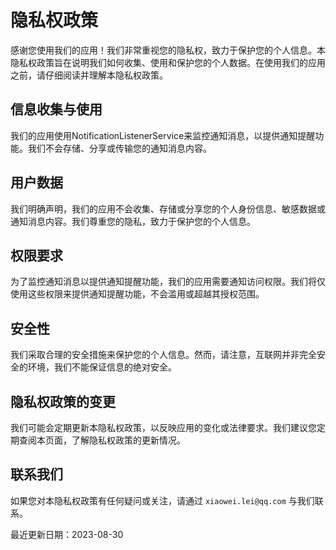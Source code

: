 # 隐私权政策

感谢您使用我们的应用！我们非常重视您的隐私权，致力于保护您的个人信息。本隐私权政策旨在说明我们如何收集、使用和保护您的个人数据。在使用我们的应用之前，请仔细阅读并理解本隐私权政策。

## 信息收集与使用

我们的应用使用NotificationListenerService来监控通知消息，以提供通知提醒功能。我们不会存储、分享或传输您的通知消息内容。

## 用户数据

我们明确声明，我们的应用不会收集、存储或分享您的个人身份信息、敏感数据或通知消息内容。我们尊重您的隐私，致力于保护您的个人信息。

## 权限要求

为了监控通知消息以提供通知提醒功能，我们的应用需要通知访问权限。我们将仅使用这些权限来提供通知提醒功能，不会滥用或超越其授权范围。

## 安全性

我们采取合理的安全措施来保护您的个人信息。然而，请注意，互联网并非完全安全的环境，我们不能保证信息的绝对安全。

## 隐私权政策的变更

我们可能会定期更新本隐私权政策，以反映应用的变化或法律要求。我们建议您定期查阅本页面，了解隐私权政策的更新情况。

## 联系我们

如果您对本隐私权政策有任何疑问或关注，请通过 `xiaowei.lei@qq.com` 与我们联系。

最近更新日期：2023-08-30